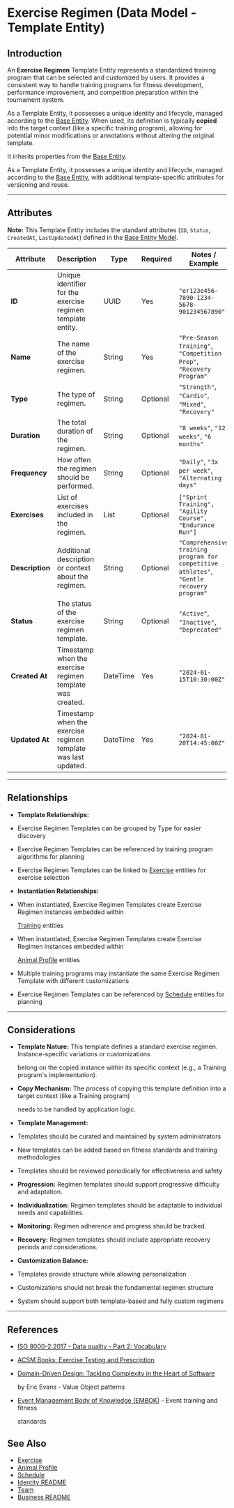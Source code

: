 # **Exercise Regimen** (Data Model - Template Entity)

## **Introduction**

An **Exercise Regimen** Template Entity represents a standardized training program that can be selected and customized
by users. It provides a consistent way to handle training programs for fitness development, performance improvement,
and competition preparation within the tournament system.

As a Template Entity, it possesses a unique identity and lifecycle, managed according to the
[Base Entity](../../foundation/base_entity.md). When used, its definition is typically **copied** into the target
context (like a specific training program), allowing for potential minor modifications or annotations without altering the
original template.

It inherits properties from the [Base Entity](../../foundation/base_entity.md).

As a Template Entity, it possesses a unique identity and lifecycle, managed according to the [Base Entity](../../foundation/base_entity.md), with additional template-specific attributes for versioning and reuse.

---

## **Attributes**

**Note:** This Template Entity includes the standard attributes (`ID`, `Status`, `CreatedAt`, `LastUpdatedAt`) defined in the [Base Entity Model](../../foundation/base_entity.md).

| Attribute       | Description                                          | Type     | Required | Notes / Example                                                                          |
| --------------- | ---------------------------------------------------- | -------- | -------- | ---------------------------------------------------------------------------------------- |
| **ID**          | Unique identifier for the exercise regimen template entity. | UUID     | Yes      | `"er123e456-7890-1234-5678-901234567890"`                                               |
| **Name**        | The name of the exercise regimen.                    | String   | Yes      | `"Pre-Season Training"`, `"Competition Prep"`, `"Recovery Program"`                      |
| **Type**        | The type of regimen.                                 | String   | Optional | `"Strength"`, `"Cardio"`, `"Mixed"`, `"Recovery"`                                        |
| **Duration**    | The total duration of the regimen.                   | String   | Optional | `"8 weeks"`, `"12 weeks"`, `"6 months"`                                                  |
| **Frequency**   | How often the regimen should be performed.           | String   | Optional | `"Daily"`, `"3x per week"`, `"Alternating days"`                                         |
| **Exercises**   | List of exercises included in the regimen.           | List     | Optional | `["Sprint Training", "Agility Course", "Endurance Run"]`                                 |
| **Description** | Additional description or context about the regimen. | String   | Optional | `"Comprehensive training program for competitive athletes"`, `"Gentle recovery program"` |
| **Status**      | The status of the exercise regimen template.         | String   | Optional | `"Active"`, `"Inactive"`, `"Deprecated"`                                                 |
| **Created At**  | Timestamp when the exercise regimen template was created. | DateTime | Yes      | `"2024-01-15T10:30:00Z"`                                                                |
| **Updated At**  | Timestamp when the exercise regimen template was last updated. | DateTime | Yes      | `"2024-01-20T14:45:00Z"`                                                              |

---

## **Relationships**

- **Template Relationships:**

- Exercise Regimen Templates can be grouped by Type for easier discovery
- Exercise Regimen Templates can be referenced by training program algorithms for planning
- Exercise Regimen Templates can be linked to [Exercise](exercise.md) entities for exercise selection

- **Instantiation Relationships:**

- When instantiated, Exercise Regimen Templates create Exercise Regimen instances embedded within

    [Training](training.md) entities

- When instantiated, Exercise Regimen Templates create Exercise Regimen instances embedded within

    [Animal Profile](../profile/animal.md) entities

- Multiple training programs may instantiate the same Exercise Regimen Template with different customizations
- Exercise Regimen Templates can be referenced by [Schedule](../../schedule/README.md) entities for planning

---

## **Considerations**

- **Template Nature:** This template defines a standard exercise regimen. Instance-specific variations or customizations

  belong on the copied instance within its specific context (e.g., a Training program's implementation).

- **Copy Mechanism:** The process of copying this template definition into a target context (like a Training program)

  needs to be handled by application logic.

- **Template Management:**

- Templates should be curated and maintained by system administrators
- New templates can be added based on fitness standards and training methodologies
- Templates should be reviewed periodically for effectiveness and safety

- **Progression:** Regimen templates should support progressive difficulty and adaptation.
- **Individualization:** Regimen templates should be adaptable to individual needs and capabilities.
- **Monitoring:** Regimen adherence and progress should be tracked.
- **Recovery:** Regimen templates should include appropriate recovery periods and considerations.
- **Customization Balance:**

- Templates provide structure while allowing personalization
- Customizations should not break the fundamental regimen structure
- System should support both template-based and fully custom regimens

---

## References

- [ISO 8000-2:2017 - Data quality - Part 2: Vocabulary](https://www.iso.org/standard/36326.html)
- [ACSM Books: Exercise Testing and Prescription](https://acsm.org/education-resources/books/)
- [Domain-Driven Design: Tackling Complexity in the Heart of Software](https://www.amazon.com/Domain-Driven-Design-Tackling-Complexity-Software/dp/0321125215)

  by Eric Evans - Value Object patterns

- [Event Management Body of Knowledge (EMBOK)](https://www.embok.org/index.php/embok-model) - Event training and fitness

  standards

## See Also

- [Exercise](../../identity/attributes/exercise.md)
- [Animal Profile](../../identity/profile/base_profile.md)
- [Schedule](../../schedule/schedule.md)
- [Identity README](../../identity/README.md)
- [Team](../../team/team.md)
- [Business README](../../README.md)
